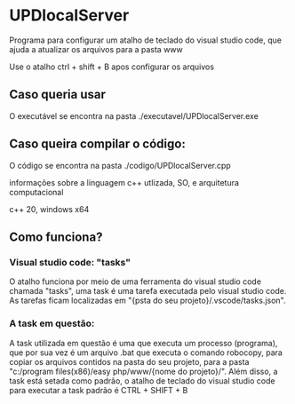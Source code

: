 # UPDlocalServer
Programa para configurar um atalho de teclado do visual studio code, que ajuda a atualizar os arquivos para a pasta www

Use o atalho ctrl + shift + B apos configurar os arquivos

## Caso queria usar
O executável se encontra na pasta ./executavel/UPDlocalServer.exe

## Caso queira compilar o código:

O código se encontra na pasta ./codigo/UPDlocalServer.cpp

informações sobre a linguagem c++ utlizada, SO, e arquitetura computacional

c++ 20, windows x64

## Como funciona?

### Visual studio code: "tasks"
O atalho funciona por meio de uma ferramenta do visual studio code chamada "tasks", uma task é uma tarefa executada pelo visual studio code. As tarefas
ficam localizadas em "{psta do seu projeto}/.vscode/tasks.json".

### A task em questão:
A task utilizada em questão é uma que executa um processo (programa), que por sua vez é um arquivo .bat que executa o comando robocopy, para copiar os arquivos contidos na pasta do seu projeto, para a pasta "c:/program files(x86)/easy php/www/{nome do projeto}/". Além disso, a task está setada como padrão, o atalho de teclado do visual studio code para executar a task padrão é CTRL + SHIFT + B
